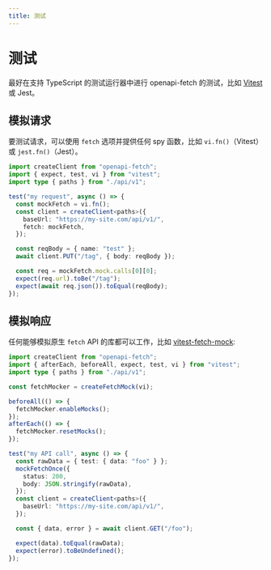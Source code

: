 ```yaml
---
title: 测试
---
```


# 测试

最好在支持 TypeScript 的测试运行器中进行 openapi-fetch 的测试，比如 [Vitest](https://vitest.dev/) 或 Jest。

## 模拟请求

要测试请求，可以使用 `fetch` 选项并提供任何 spy 函数，比如 `vi.fn()`（Vitest）或 `jest.fn()`（Jest）。

```ts
import createClient from "openapi-fetch";
import { expect, test, vi } from "vitest";
import type { paths } from "./api/v1";

test("my request", async () => {
  const mockFetch = vi.fn();
  const client = createClient<paths>({
    baseUrl: "https://my-site.com/api/v1/",
    fetch: mockFetch,
  });

  const reqBody = { name: "test" };
  await client.PUT("/tag", { body: reqBody });

  const req = mockFetch.mock.calls[0][0];
  expect(req.url).toBe("/tag");
  expect(await req.json()).toEqual(reqBody);
});
```

## 模拟响应

任何能够模拟原生 `fetch` API 的库都可以工作，比如 [vitest-fetch-mock](https://github.com/IanVS/vitest-fetch-mock):

```ts
import createClient from "openapi-fetch";
import { afterEach, beforeAll, expect, test, vi } from "vitest";
import type { paths } from "./api/v1";

const fetchMocker = createFetchMock(vi);

beforeAll(() => {
  fetchMocker.enableMocks();
});
afterEach(() => {
  fetchMocker.resetMocks();
});

test("my API call", async () => {
  const rawData = { test: { data: "foo" } };
  mockFetchOnce({
    status: 200,
    body: JSON.stringify(rawData),
  });
  const client = createClient<paths>({
    baseUrl: "https://my-site.com/api/v1/",
  });

  const { data, error } = await client.GET("/foo");

  expect(data).toEqual(rawData);
  expect(error).toBeUndefined();
});
```
